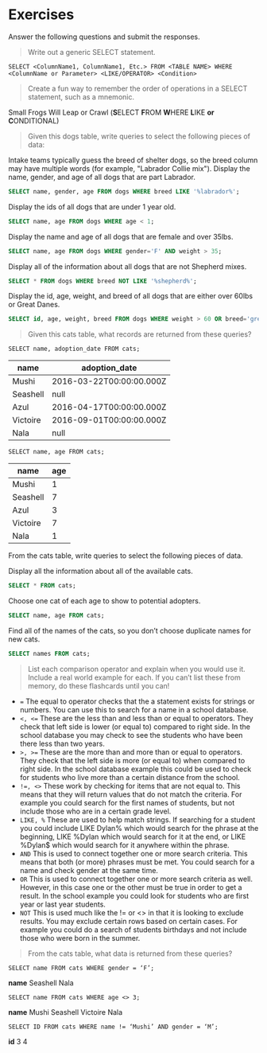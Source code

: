 # Exercises

Answer the following questions and submit the responses.

> Write out a generic SELECT statement.

`SELECT <ColumnName1, ColumnName1, Etc.> FROM <TABLE NAME> WHERE <ColumnName or Parameter> <LIKE/OPERATOR> <Condition>`

> Create a fun way to remember the order of operations in a SELECT statement, such as a mnemonic.

Small Frogs Will Leap or Crawl (**S**ELECT **F**ROM **W**HERE **L**IKE **or** **C**ONDITIONAL)

> Given this dogs table, write queries to select the following pieces of data:

Intake teams typically guess the breed of shelter dogs, so the breed column may have multiple words (for example, "Labrador Collie mix").
Display the name, gender, and age of all dogs that are part Labrador.

```sql
SELECT name, gender, age FROM dogs WHERE breed LIKE '%labrador%';
```

Display the ids of all dogs that are under 1 year old.

```sql
SELECT name, age FROM dogs WHERE age < 1;
```

Display the name and age of all dogs that are female and over 35lbs.

```sql
SELECT name, age FROM dogs WHERE gender='F' AND weight > 35;
```

Display all of the information about all dogs that are not Shepherd mixes.

```sql
SELECT * FROM dogs WHERE breed NOT LIKE '%shepherd%';
```

Display the id, age, weight, and breed of all dogs that are either over 60lbs or Great Danes.

```sql
SELECT id, age, weight, breed FROM dogs WHERE weight > 60 OR breed='great dane';
```

> Given this cats table, what records are returned from these queries?

`SELECT name, adoption_date FROM cats;`

| name     | adoption_date            |
| -------- | ------------------------ |
| Mushi    | 2016-03-22T00:00:00.000Z |
| Seashell | null                     |
| Azul     | 2016-04-17T00:00:00.000Z |
| Victoire | 2016-09-01T00:00:00.000Z |
| Nala     | null                     |

`SELECT name, age FROM cats;`

| name     | age |
| -------- | --- |
| Mushi    | 1   |
| Seashell | 7   |
| Azul     | 3   |
| Victoire | 7   |
| Nala     | 1   |

From the cats table, write queries to select the following pieces of data.

Display all the information about all of the available cats.

```sql
SELECT * FROM cats;
```

Choose one cat of each age to show to potential adopters.

```sql
SELECT name, age FROM cats;
```

Find all of the names of the cats, so you don’t choose duplicate names for new cats.

```sql
SELECT names FROM cats;
```

> List each comparison operator and explain when you would use it. Include a real world example for each.
> If you can’t list these from memory, do these flashcards until you can!

-   `=` The equal to operator checks that the a statement exists for strings or numbers. You can use this to search for a name in a school database.
-   `<, <=` These are the less than and less than or equal to operators. They check that left side is lower (or equal to) compared to right side. In the school database you may check to see the students who have been there less than two years.
-   `>, >=` These are the more than and more than or equal to operators. They check that the left side is more (or equal to) when compared to right side. In the school database example this could be used to check for students who live more than a certain distance from the school.
-   `!=, <>` These work by checking for items that are not equal to. This means that they will return values that do not match the criteria. For example you could search for the first names of students, but not include those who are in a certain grade level.
-   `LIKE, %` These are used to help match strings. If searching for a student you could include LIKE Dylan% which would search for the phrase at the beginning, LIKE %Dylan which would search for it at the end, or LIKE %Dylan$ which would search for it anywhere within the phrase.
-   `AND` This is used to connect together one or more search criteria. This means that both (or more) phrases must be met. You could search for a name and check gender at the same time.
-   `OR` This is used to connect together one or more search criteria as well. However, in this case one or the other must be true in order to get a result. In the school example you could look for students who are first year or last year students.
-   `NOT` This is used much like the != or <> in that it is looking to exclude results. You may exclude certain rows based on certain cases. For example you could do a search of students birthdays and not include those who were born in the summer.

> From the cats table, what data is returned from these queries?

`SELECT name FROM cats WHERE gender = ‘F’;`

**name**
Seashell
Nala

`SELECT name FROM cats WHERE age <> 3;`

**name**
Mushi
Seashell
Victoire
Nala

`SELECT ID FROM cats WHERE name != ‘Mushi’ AND gender = ‘M’;`

**id**
3
4
